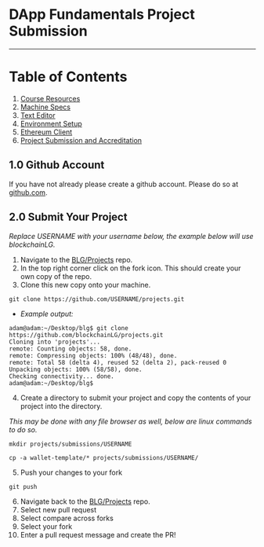 # DApp Fundamentals Project Submission

---
# Table of Contents
1. [Course Resources](https://github.com/Blockchain-Learning-Group/dapp-fundamentals/blob/master/course-content/Prerequisites.md#10-course-resources)
2. [Machine Specs](https://github.com/Blockchain-Learning-Group/dapp-fundamentals/blob/master/course-content/Prerequisites.md#20-machine-specs)
3. [Text Editor](https://github.com/Blockchain-Learning-Group/dapp-fundamentals/blob/master/course-content/Prerequisites.md#30-text-editor)
4. [Environment Setup](https://github.com/Blockchain-Learning-Group/dapp-fundamentals/blob/master/course-content/Prerequisites.md#40-environment-setup)
5. [Ethereum Client](https://github.com/Blockchain-Learning-Group/dapp-fundamentals/blob/master/course-content/Prerequisites.md#50-ethereum-client)
6. [Project Submission and Accreditation](https://github.com/Blockchain-Learning-Group/dapp-fundamentals/blob/master/course-content/Prerequisites.md#50-project-submission-and-accreditation)

## 1.0 Github Account
If you have not already please create a github account.  Please do so at [github.com](https://github.com/).

## 2.0 Submit Your Project

*Replace USERNAME with your username below, the example below will use blockchainLG.*
1. Navigate to the [BLG/Projects](https://github.com/Blockchain-Learning-Group/projects) repo.
2. In the top right corner click on the fork icon. This should create your own copy of the repo.
3. Clone this new copy onto your machine.
```
git clone https://github.com/USERNAME/projects.git
```
- *Example output:*
```
adam@adam:~/Desktop/blg$ git clone https://github.com/blockchainLG/projects.git
Cloning into 'projects'...
remote: Counting objects: 58, done.
remote: Compressing objects: 100% (48/48), done.
remote: Total 58 (delta 4), reused 52 (delta 2), pack-reused 0
Unpacking objects: 100% (58/58), done.
Checking connectivity... done.
adam@adam:~/Desktop/blg$
```
4. Create a directory to submit your project and copy the contents of your project into the directory.

*This may be done with any file browser as well, below are linux commands to do so.*
```
mkdir projects/submissions/USERNAME
```
```
cp -a wallet-template/* projects/submissions/USERNAME/
```
5. Push your changes to your fork
```
git push
```
6. Navigate back to the [BLG/Projects](https://github.com/Blockchain-Learning-Group/projects) repo.
7. Select new pull request
8. Select compare across forks
9. Select your fork
10. Enter a pull request message and create the PR!
